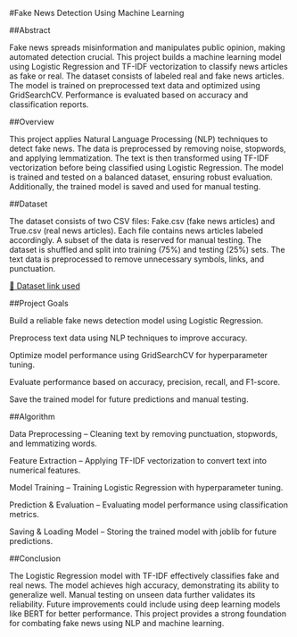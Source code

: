 #Fake News Detection Using Machine Learning

##Abstract

Fake news spreads misinformation and manipulates public opinion, making automated detection crucial. This project builds a machine learning model using Logistic Regression and TF-IDF vectorization to classify news articles as fake or real. The dataset consists of labeled real and fake news articles. The model is trained on preprocessed text data and optimized using GridSearchCV. Performance is evaluated based on accuracy and classification reports.

##Overview

This project applies Natural Language Processing (NLP) techniques to detect fake news. The data is preprocessed by removing noise, stopwords, and applying lemmatization. The text is then transformed using TF-IDF vectorization before being classified using Logistic Regression. The model is trained and tested on a balanced dataset, ensuring robust evaluation. Additionally, the trained model is saved and used for manual testing.

##Dataset

The dataset consists of two CSV files: Fake.csv (fake news articles) and True.csv (real news articles). Each file contains news articles labeled accordingly. A subset of the data is reserved for manual testing. The dataset is shuffled and split into training (75%) and testing (25%) sets. The text data is preprocessed to remove unnecessary symbols, links, and punctuation.

[🔗 Dataset link used ](https://www.kaggle.com/datasets/jainpooja/fake-news-detection)

##Project Goals

Build a reliable fake news detection model using Logistic Regression.

Preprocess text data using NLP techniques to improve accuracy.

Optimize model performance using GridSearchCV for hyperparameter tuning.

Evaluate performance based on accuracy, precision, recall, and F1-score.

Save the trained model for future predictions and manual testing.

##Algorithm

Data Preprocessing – Cleaning text by removing punctuation, stopwords, and lemmatizing words.

Feature Extraction – Applying TF-IDF vectorization to convert text into numerical features.

Model Training – Training Logistic Regression with hyperparameter tuning.

Prediction & Evaluation – Evaluating model performance using classification metrics.

Saving & Loading Model – Storing the trained model with joblib for future predictions.

##Conclusion

The Logistic Regression model with TF-IDF effectively classifies fake and real news. The model achieves high accuracy, demonstrating its ability to generalize well. Manual testing on unseen data further validates its reliability. Future improvements could include using deep learning models like BERT for better performance. This project provides a strong foundation for combating fake news using NLP and machine learning.

